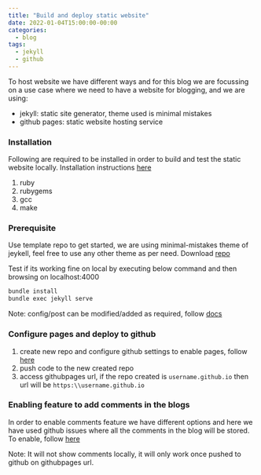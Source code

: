 ```yaml
---
title: "Build and deploy static website"
date: 2022-01-04T15:00:00-00:00
categories:
  - blog
tags:
  - jekyll
  - github
---
```



To host website we have different ways and for this blog we are focussing on a use case where we need to have a website for blogging, and we are using:
* jekyll: static site generator, theme used is minimal mistakes
* github pages: static website hosting service


### Installation
Following are required to be installed in order to build and test the static website locally.
Installation instructions [here][install]
1. ruby
2. rubygems
3. gcc
4. make


### Prerequisite
Use template repo to get started, we are using minimal-mistakes theme of jeykell, feel free to use any other theme as per need. Download [repo][template]

Test if its working fine on local by executing below command and then browsing on localhost:4000
```sh
bundle install
bundle exec jekyll serve
```

Note: config/post can be modified/added as required, follow [docs][docs]


### Configure pages and deploy to github

1. create new repo and configure github settings to enable pages, follow [here][pages]
2. push code to the new created repo
3. access githubpages url, if the repo created is `username.github.io` then url will be `https:\\username.github.io` 

### Enabling feature to add comments in the blogs

In order to enable comments feature we have different options and here we have used github issues where all the comments in the blog will be stored.
To enable, follow [here][comments]

Note: It will not show comments locally, it will only work once pushed to github on githubpages url.

[install]: https://jekyllrb.com/docs/installation/
[template]: https://github.com/mmistakes/mm-github-pages-starter
[docs]: https://mmistakes.github.io/minimal-mistakes/docs/configuration/
[pages]: https://docs.github.com/en/pages/quickstart
[comments]: https://mmistakes.github.io/minimal-mistakes/docs/configuration/#utterances-comments